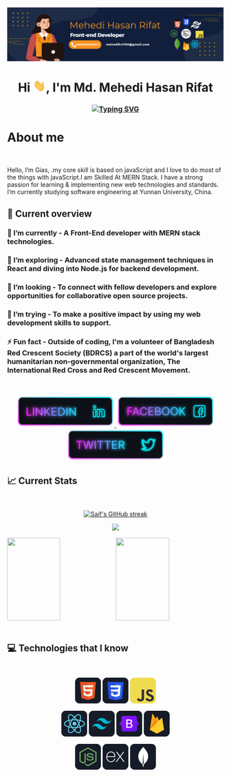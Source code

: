 <a href="https://www.linkedin.com/in/rokonroni/">
<img src="https://raw.githubusercontent.com/mehhed/mehhed/main/Screenshot%202023-12-09%20144241.png" />
</a>
<h1 align="center">Hi <img src="https://raw.githubusercontent.com/ABSphreak/ABSphreak/master/gifs/Hi.gif" width="30px">, I'm  Md. Mehedi Hasan Rifat</h1>
<div align="center">
<h3  align="center" >
<a href="https://github.com/mehhed"><img src="https://readme-typing-svg.herokuapp.com?font=Fira+Code&weight=900&size=35&pause=1000&vCenter=true&random=true&width=500&lines=Front+End+Developer;Web+Developer;MERN+Stack+Developer" alt="Typing SVG" /></a>
</h3>
</div>
<h1>About me</h1>
<br /S>
<p>Hello, I’m Gias, .my core skill is based on javaScript
and I love to do most of the things with javaScript.I am Skilled At MERN Stack. I have a strong passion
for learning & implementing new web technologies and standards. I’m currently studying software engineering at Yunnan University, China.</p>



## :eyes: Current overview

### 🔭 I’m currently - A Front-End developer with MERN stack technologies. 
### 🌱 I’m exploring - Advanced state management techniques in React and diving into Node.js for backend development.
### 👯 I’m looking - To connect with fellow developers and explore opportunities for collaborative open source projects.
### 🤔  I’m trying - To make a positive impact by using my web development skills to support.
### ⚡ Fun fact - Outside of coding, I'm a volunteer of Bangladesh Red Crescent Society (BDRCS) a part of the world's largest humanitarian non-governmental organization, The International Red Cross and Red Crescent Movement.


<br />

<p align="center">
  <a href="https://www.linkedin.com/in/rokonroni" target="_blank">
    <img height="75" src="https://raw.githubusercontent.com/rokonroni/rokonroni/main/images/icons/Linkedin.png">
  </a>
  <a href="https://www.facebook.com/dev.rokonroni/" target="_blank">
    <img height="75" src="https://raw.githubusercontent.com/rokonroni/rokonroni/main/images/icons/Facebook.png">
  </a>
  <a href="https://twitter.com/rokon_roni" target="_blank">
    <img height="75" src="https://raw.githubusercontent.com/rokonroni/rokonroni/main/images/icons/Twitter.png">
  </a>
</p>


## :chart_with_upwards_trend: Current Stats

<br />
<p align="center">
  <a href="https://github.com/mehhed">
    <img src="https://github-readme-streak-stats.herokuapp.com/?user=mehhed&theme=radical&border=7F3FBF&background=0D1117" alt="Saif's GitHub streak"/>
  </a>
</p>

<p align="center">
  <a href="https://github.com/mehhed">
    <img src="https://github-profile-summary-cards.vercel.app/api/cards/profile-details?username=mehhed&theme=outrun"/>
  </a>
</p>

<a> 
    <a href="https://github.com/mehhed"><img  src="https://github-profile-summary-cards.vercel.app/api/cards/stats?username=mehhed&theme=outrun" height="192px" width="49.5%"/></a>
  <a href="https://github.com/mehhed"><img src="https://github-profile-summary-cards.vercel.app/api/cards/productive-time?username=mehhed&theme=outrun&utcOffset=8" height="192px" width="49.5%"/></a>
  <br/>
</a>
</br>


## :computer: Technologies that I know

<br>
<p align="center">
<img src="https://raw.githubusercontent.com/rokonroni/rokonroni/main/images/icons/HTML.png"/>
<img src="https://raw.githubusercontent.com/rokonroni/rokonroni/main/images/icons/css.png"/>
<img src="https://raw.githubusercontent.com/rokonroni/rokonroni/main/images/icons/JavaScript.png"/>
</p>
<p align="center">
<img src="https://raw.githubusercontent.com/rokonroni/rokonroni/main/images/icons/react.png"/>
<img src="https://raw.githubusercontent.com/rokonroni/rokonroni/main/images/icons/tailwind.png"/>
<img src="https://raw.githubusercontent.com/rokonroni/rokonroni/main/images/icons/Bootsrap.png"/>
<img src="https://raw.githubusercontent.com/rokonroni/rokonroni/main/images/icons/firebase.png"/>
</p>
<p align="center">
<img src="https://raw.githubusercontent.com/rokonroni/rokonroni/main/images/icons/node.png"/>
<img src="https://raw.githubusercontent.com/rokonroni/rokonroni/main/images/icons/express.png"/>
<img src="https://raw.githubusercontent.com/rokonroni/rokonroni/main/images/icons/mongo.png"/>
</p><br/>
